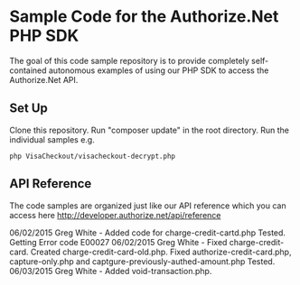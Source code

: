 # Sample Code for the Authorize.Net PHP SDK
The goal of this code sample repository is to provide completely self-contained autonomous examples of using our PHP SDK to access the Authorize.Net API.

## Set Up
Clone this repository.
Run "composer update" in the root directory.
Run the individual samples e.g. 
````
php VisaCheckout/visacheckout-decrypt.php
````

## API Reference
The code samples are organized just like our API reference which you can access here http://developer.authorize.net/api/reference


06/02/2015 Greg White - Added code for charge-credit-cartd.php  Tested. Getting Error code E00027
06/02/2015 Greg White - Fixed charge-credit-card. Created charge-credit-card-old.php.
                        Fixed authorize-credit-card.php, capture-only.php and captgure-previously-authed-amount.php
                        Tested. 
06/03/2015 Greg White - Added void-transaction.php. 
